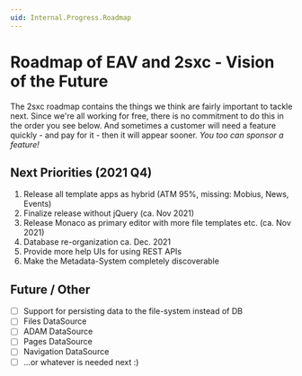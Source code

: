 ```yaml
---
uid: Internal.Progress.Roadmap
---
```


# Roadmap of EAV and 2sxc - Vision of the Future

The 2sxc roadmap contains the things we think are fairly important to tackle next. Since we're all working for free, there is no commitment to do this in the order you see below. And sometimes a customer will need a feature quickly - and pay for it - then it will appear sooner. _You too can sponsor a feature!_

## Next Priorities (2021 Q4)

1. Release all template apps as hybrid (ATM 95%, missing: Mobius, News, Events)
1. Finalize release without jQuery (ca. Nov 2021)
1. Release Monaco as primary editor with more file templates etc. (ca. Nov 2021)
1. Database re-organization ca. Dec. 2021
1. Provide more help UIs for using REST APIs
1. Make the Metadata-System completely discoverable


## Future / Other
* [ ] Support for persisting data to the file-system instead of DB
* [ ] Files DataSource
* [ ] ADAM DataSource
* [ ] Pages DataSource
* [ ] Navigation DataSource
* [ ] ...or whatever is needed next :)
